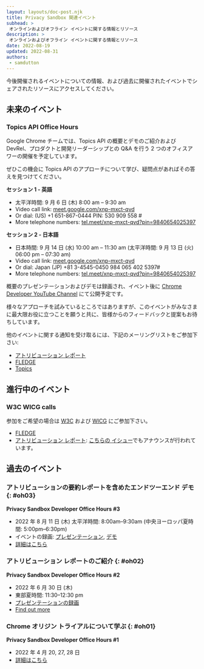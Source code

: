 ```yaml
---
layout: layouts/doc-post.njk
title: Privacy Sandbox 関連イベント
subhead: >
 オンラインおよびオフライン イベントに関する情報とリソース
description: >
 オンラインおよびオフライン イベントに関する情報とリソース
date: 2022-08-19
updated: 2022-08-31
authors:
 - samdutton
---
```


今後開催されるイベントについての情報、および過去に開催されたイベントでシェアされたリソースにアクセスしてください。

## 未来のイベント

### Topics API Office Hours

Google Chrome チームでは、Topics API の概要とデモのご紹介および DevRel、プロダクトと開発リーダーシップとの Q&A を行う 2 つのオフィスアワーの開催を予定しています。

ぜひこの機会に Topics API のアプローチについて学び、疑問点があればその答えを見つけてください。

**セッション 1 - 英語** 
* 太平洋時間: 9 月 6 日 (木) 8:00 am – 9:30 am
* Video call link: [meet.google.com/xnp-mxct-qvd](https://meet.google.com/xnp-mxct-qvd) 
* Or dial: (US) +1 651-867-0444 PIN: 530 909 558 # 
* More telephone numbers: [tel.meet/xnp-mxct-qvd?pin=9840654025397](https://tel.meet/xnp-mxct-qvd?pin=9840654025397) 

**セッション 2 - 日本語** 
* 日本時間: 9 月 14 日 (水) 10:00 am – 11:30 am (太平洋時間: 9 月 13 日 (火) 06:00 pm – 07:30 am)
* Video call link: [meet.google.com/xnp-mxct-qvd](http://meet.google.com/xnp-mxct-qvd) 
* Or dial: Japan (JP) +81 3-4545-0450 984 065 402 5397# 
* More telephone numbers: [tel.meet/xnp-mxct-qvd?pin=9840654025397](https://tel.meet/xnp-mxct-qvd?pin=9840654025397) 

概要のプレゼンテーションおよびデモは録画され、イベント後に [Chrome Developer YouTube Channel](https://www.youtube.com/c/GoogleChromeDevelopers) にて公開予定です。

様々なアプローチを試みているところではありますが、このイベントがみなさまに最大限お役に立つことを願うと共に、皆様からのフィードバックと提案もお待ちしています。

他のイベントに関する通知を受け取るには、下記のメーリングリストをご参加下さい:

* [アトリビューション レポート](https://groups.google.com/u/2/a/chromium.org/g/attribution-reporting-api-dev)
* [FLEDGE](https://groups.google.com/u/2/a/chromium.org/g/fledge-api-announce)
* [Topics](https://groups.google.com/u/2/a/chromium.org/g/topics-api-announce)

## 進行中のイベント

### W3C WICG calls

参加をご希望の場合は [W3C](https://www.w3.org/participate/) および [WICG](https://www.w3.org/community/wicg/) にご参加下さい。

* [FLEDGE](https://github.com/WICG/turtledove/tree/main/meetings)
* [アトリビューション レポート](https://github.com/WICG/attribution-reporting-api/tree/main/meetings): 
[こちらの イシュー](https://github.com/WICG/attribution-reporting-api/issues/80)でもアナウンスが行われています。

## 過去のイベント

### アトリビューションの要約レポートを含めたエンドツーエンド デモ {: #oh03}
**Privacy Sandbox Developer Office Hours #3**
* 2022 年 8 月 11 日 (木)
太平洋時間: 8:00am–9:30am (中央ヨーロッパ夏時間: 5:00pm–6:30pm)
* イベントの録画: [プレゼンテーション](https://drive.google.com/file/d/18RGEx_mrhDJuMsLUK1BZ0cK5FSZRAAqh/view), 
[デモ](https://drive.google.com/file/d/1hmHoM3xyU4eLTJ1dM7_E8x-u6nZgim1O/view)
* [詳細はこちら](https://groups.google.com/a/chromium.org/g/attribution-reporting-api-dev/c/s3QYro6SjeE/m/R6jI9TseAgAJ)

### アトリビューション レポートのご紹介 {: #oh02}
**Privacy Sandbox Developer Office Hours #2**
* 2022 年 6 月 30 日 (木)
* 東部夏時間: 11:30–12:30 pm
* [プレゼンテーションの録画](https://drive.google.com/file/d/1EVCw6MTz3JIdkno2lICN6q7gNrmZBYGf/view?pli=1)
* [Find out more](https://groups.google.com/u/2/a/chromium.org/g/attribution-reporting-api-dev/c/NLbPwiwj3BE)

### Chrome オリジン トライアルについて学ぶ {: #oh01}
**Privacy Sandbox Developer Office Hours #1**

* 2022 年 4 月 20, 27, 28 日
* [詳細はこちら](/blog/privacy-sandbox-office-hours-1/)
